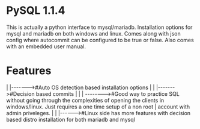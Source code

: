# PySQL 1.1.4
This is actually a python interface to mysql/mariadb. Installation options for mysql and mariadb on both windows and linux. Comes along with json config where autocommit can be configured to be true or false. Also comes with an embedded user manual.

# Features
 |
 |------->#Auto OS detection based installation options
 |
 |
 |------->#Decision based commits
 |
 |
 |
 -------->#Good way to practice SQL without going through the complexities of opening the clients in windows/linux. Just requires a one time setup of a non root       |         account with   admin priveleges.
  |
  |
  |------>#Linux side has more features with decision based distro installation for both mariadb and mysql
 
